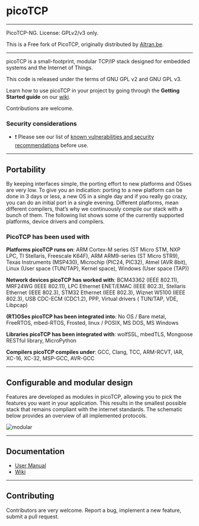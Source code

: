 # picoTCP

---------------

PicoTCP-NG. License: GPLv2/v3 only.

This is a Free fork of PicoTCP, originally distributed by
[Altran.be](http://picotcp.altran.be).

---------------

picoTCP is a small-footprint, modular TCP/IP stack designed for embedded systems and the Internet of Things.

This code is released under the terms of GNU GPL v2 and GNU GPL v3.

Learn how to use picoTCP in your project by going through the **Getting Started guide** on our [wiki](https://github.com/virtualsquare/picotcp/wiki).

Contributions are welcome.


### Security considerations

-  ❗ Please see our list of [known vulnerabilities and security recommendations](docs/security.md) before use.

---------------

## Portability

By keeping interfaces simple, the porting effort to new platforms and OSses are very low. To give you an indication: porting to a new platform can be done in 3 days or less, a new OS in a single day and if you really go crazy, you can do an initial port in a single evening. Different platforms, mean different compilers, that’s why we continuously compile our stack with a bunch of them. The following list shows some of the currently supported platforms, device drivers and compilers.

###  PicoTCP has been used with

**Platforms picoTCP runs on**:
ARM Cortex-M series (ST Micro STM, NXP LPC, TI Stellaris, Freescale K64F),
ARM ARM9-series (ST Micro STR9),
Texas Instruments (MSP430),
Microchip (PIC24, PIC32),
Atmel (AVR 8bit),
Linux (User space (TUN/TAP), Kernel space),
Windows (User space (TAP))

**Network devices picoTCP has worked with**:
BCM43362 (IEEE 802.11), MRF24WG (IEEE 802.11), LPC Ethernet ENET/EMAC (IEEE 802.3), Stellaris Ethernet (IEEE 802.3), STM32 Ethernet (IEEE 802.3), Wiznet W5100 (IEEE 802.3), USB CDC-ECM (CDC1.2), PPP, Virtual drivers ( TUN/TAP, VDE, Libpcap)

**(RT)OSes picoTCP has been integrated into**:
No OS / Bare metal, FreeRTOS, mbed-RTOS, Frosted, linux / POSIX, MS DOS, MS Windows

**Libraries picoTCP has been integrated with**:
wolfSSL, mbedTLS, Mongoose RESTful library, MicroPython

**Compilers picoTCP compiles under**:
GCC, Clang, TCC, ARM-RCVT, IAR, XC-16, XC-32, MSP-GCC, AVR-GCC

---------------

## Configurable and modular design

Features are developed as modules in picoTCP, allowing you to pick the features you want in your application. This results in the smallest possible stack that remains compliant with the internet standards. The schematic below provides an overview of all implemented protocols.

![modular](https://s1.postimg.org/139xbnv7lb/image.png)

---------------

## Documentation

- [User Manual](docs/user_manual)
- [Wiki](https://github.com/virtualsquare/picotcp/wiki)


---------------

## Contributing

Contributors are very welcome. Report a bug, implement a new feature, submit a pull request.


